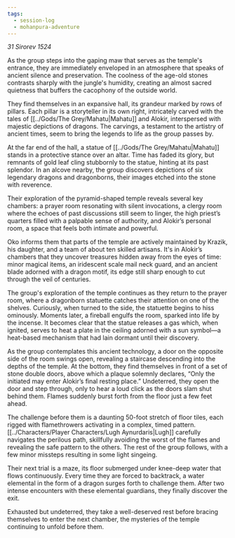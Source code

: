 ```yaml
---
tags:
  - session-log
  - mohanpura-adventure
---
```

*31 Sirorev 1524*

As the group steps into the gaping maw that serves as the temple's entrance, they are immediately enveloped in an atmosphere that speaks of ancient silence and preservation. The coolness of the age-old stones contrasts sharply with the jungle's humidity, creating an almost sacred quietness that buffers the cacophony of the outside world.

They find themselves in an expansive hall, its grandeur marked by rows of pillars. Each pillar is a storyteller in its own right, intricately carved with the tales of [[../Gods/The Grey/Mahatu|Mahatu]] and Alokir, interspersed with majestic depictions of dragons. The carvings, a testament to the artistry of ancient times, seem to bring the legends to life as the group passes by.

At the far end of the hall, a statue of [[../Gods/The Grey/Mahatu|Mahatu]] stands in a protective stance over an altar. Time has faded its glory, but remnants of gold leaf cling stubbornly to the statue, hinting at its past splendor. In an alcove nearby, the group discovers depictions of six legendary dragons and dragonborns, their images etched into the stone with reverence.

Their exploration of the pyramid-shaped temple reveals several key chambers: a prayer room resonating with silent invocations, a clergy room where the echoes of past discussions still seem to linger, the high priest’s quarters filled with a palpable sense of authority, and Alokir’s personal room, a space that feels both intimate and powerful.

Oko informs them that parts of the temple are actively maintained by Krazik, his daughter, and a team of about ten skilled artisans. It's in Alokir’s chambers that they uncover treasures hidden away from the eyes of time: minor magical items, an iridescent scale mail neck guard, and an ancient blade adorned with a dragon motif, its edge still sharp enough to cut through the veil of centuries.

The group's exploration of the temple continues as they return to the prayer room, where a dragonborn statuette catches their attention on one of the shelves. Curiously, when turned to the side, the statuette begins to hiss ominously. Moments later, a fireball engulfs the room, sparked into life by the incense. It becomes clear that the statue releases a gas which, when ignited, serves to heat a plate in the ceiling adorned with a sun symbol—a heat-based mechanism that had lain dormant until their discovery.

As the group contemplates this ancient technology, a door on the opposite side of the room swings open, revealing a staircase descending into the depths of the temple. At the bottom, they find themselves in front of a set of stone double doors, above which a plaque solemnly declares, “Only the initiated may enter Alokir’s final resting place.” Undeterred, they open the door and step through, only to hear a loud click as the doors slam shut behind them. Flames suddenly burst forth from the floor just a few feet ahead.

The challenge before them is a daunting 50-foot stretch of floor tiles, each rigged with flamethrowers activating in a complex, timed pattern. [[../Characters/Player Characters/Lugh Aynurdaris|Lugh]] carefully navigates the perilous path, skillfully avoiding the worst of the flames and revealing the safe pattern to the others. The rest of the group follows, with a few minor missteps resulting in some light singeing.

Their next trial is a maze, its floor submerged under knee-deep water that flows continuously. Every time they are forced to backtrack, a water elemental in the form of a dragon surges forth to challenge them. After two intense encounters with these elemental guardians, they finally discover the exit.

Exhausted but undeterred, they take a well-deserved rest before bracing themselves to enter the next chamber, the mysteries of the temple continuing to unfold before them.
